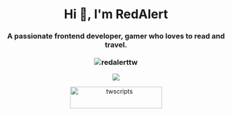 <h1 align="center">Hi 👋, I'm RedAlert</h1>
<h3 align="center">
    A passionate frontend developer, gamer who loves to read and travel.<br><br>
    <img src="https://komarev.com/ghpvc/?username=redalerttw&label=Profile%20views&color=0e75b6&style=flat" alt="redalerttw" />
</h3>

<p align="center">
    <img src="https://github-profile-summary-cards.vercel.app/api/cards/profile-details?username=RedAlertTW&theme=vue" />
</p>

<p align="center">
    <a href="https://www.buymeacoffee.com/twscripts">
        <img src="https://cdn.buymeacoffee.com/buttons/v2/default-yellow.png" height="50" width="210" alt="twscripts"/>
    </a>
</p>
